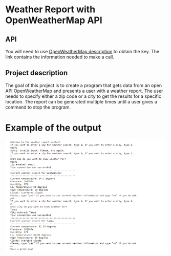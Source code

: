 # Weather Report with OpenWeatherMap API

## API
You will need to use [OpenWeatherMap description](https://openweathermap.org/current) to obtain the key. The link contains the information needed to make a call.

## Project description

The goal of this project is to create a program that gets data from an open API OpenWeatherMap and presents a user with a weather report.
The user needs to specify either a zip code or a city to get the results for a specific location.
The report can be generated multiple times until a user gives a command to stop the program.

# Example of the output

![Weather report](https://github.com/natacasey/Weather_Report_with_OpenWeatherMap/blob/master/_assets/weather_report.PNG)




